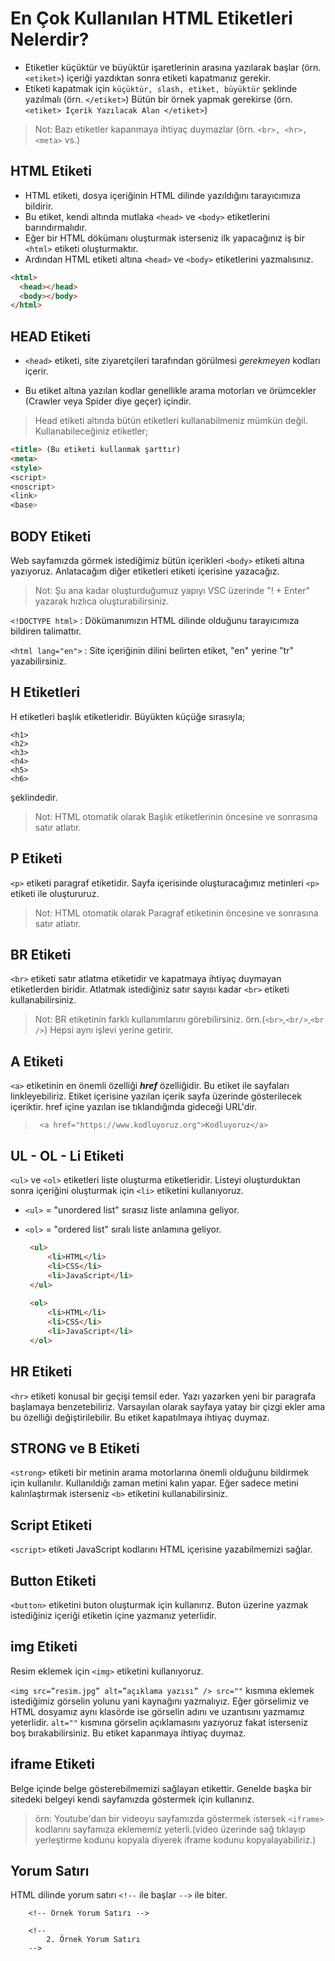 # En Çok Kullanılan HTML Etiketleri Nelerdir?

- Etiketler küçüktür ve büyüktür işaretlerinin arasına yazılarak başlar (örn. `<etiket>`) içeriği yazdıktan sonra etiketi kapatmanız gerekir. 
- Etiketi kapatmak için `küçüktür, slash, etiket, büyüktür` şeklinde yazılmalı (örn. `</etiket>`) Bütün bir örnek yapmak gerekirse (örn. `<etiket> İçerik Yazılacak Alan </etiket>`)

>Not: Bazı etiketler kapanmaya ihtiyaç duymazlar (örn. `<br>, <hr>, <meta>` vs.)

## **HTML Etiketi**
- HTML etiketi, dosya içeriğinin HTML dilinde yazıldığını tarayıcımıza bildirir.
- Bu etiket, kendi altında mutlaka `<head>` ve `<body>` etiketlerini barındırmalıdır. 
- Eğer bir HTML dökümanı oluşturmak isterseniz ilk yapacağınız iş bir `<html>` etiketi oluşturmaktır. 
- Ardından HTML etiketi altına `<head>` ve `<body>` etiketlerini yazmalısınız.
```html
<html>
  <head></head> 
  <body></body>
</html>
```
## **HEAD Etiketi**
- `<head>` etiketi, site ziyaretçileri tarafından görülmesi *gerekmeyen* kodları içerir. 

- Bu etiket altına yazılan kodlar genellikle arama motorları ve örümcekler (Crawler veya Spider diye geçer) içindir.

> Head etiketi altında bütün etiketleri kullanabilmeniz mümkün değil. Kullanabileceğiniz etiketler;
```html 
<title> (Bu etiketi kullanmak şarttır)
<meta>
<style>
<script>
<noscript>
<link>
<base>
```

## **BODY Etiketi**
Web sayfamızda görmek istediğimiz bütün içerikleri `<body>` etiketi altına yazıyoruz. Anlatacağım diğer etiketleri <body> etiketi içerisine yazacağız.


>Not: Şu ana kadar oluşturduğumuz yapıyı VSC üzerinde "! + Enter" yazarak hızlıca oluşturabilirsiniz.

`<!DOCTYPE html>` : Dökümanımızın HTML dilinde olduğunu tarayıcımıza bildiren talimattır.

`<html lang="en">` : Site içeriğinin dilini belirten etiket, "en" yerine "tr" yazabilirsiniz.


## **H Etiketleri**
H etiketleri başlık etiketleridir. Büyükten küçüğe sırasıyla;
```
<h1>
<h2>
<h3>
<h4>
<h5>
<h6>
```
şeklindedir.

>Not: HTML otomatik olarak Başlık etiketlerinin öncesine ve sonrasına satır atlatır.

## **P Etiketi**
`<p>` etiketi paragraf etiketidir. Sayfa içerisinde oluşturacağımız metinleri `<p>` etiketi ile oluştururuz. 

>Not: HTML otomatik olarak Paragraf etiketinin öncesine ve sonrasına satır atlatır.


## **BR Etiketi**
`<br>` etiketi satır atlatma etiketidir ve kapatmaya ihtiyaç duymayan etiketlerden biridir. Atlatmak istediğiniz satır sayısı kadar `<br>` etiketi kullanabilirsiniz. 
>Not: BR etiketinin farklı kullanımlarını görebilirsiniz. örn.(`<br>`,`<br/>`,`<br />`) Hepsi aynı işlevi yerine getirir.


## **A Etiketi**
`<a>` etiketinin en önemli özelliği ***href*** özelliğidir. Bu etiket ile sayfaları linkleyebiliriz. Etiket içerisine yazılan içerik sayfa üzerinde gösterilecek içeriktir. href içine yazılan ise tıklandığında gideceği URL'dir.

>` <a href="https://www.kodluyoruz.org">Kodluyoruz</a>`

## **UL - OL - Li Etiketi**
`<ul>` ve `<ol>` etiketleri liste oluşturma etiketleridir. Listeyi oluşturduktan sonra içeriğini oluşturmak için `<li>` etiketini kullanıyoruz.

- `<ul>` = "unordered list" sırasız liste anlamına geliyor. 
- `<ol>` = "ordered list" sıralı liste anlamına geliyor.

   ```html
    <ul>
        <li>HTML</li>
        <li>CSS</li>
        <li>JavaScript</li>
    </ul>
    
    <ol>
        <li>HTML</li>
        <li>CSS</li>
        <li>JavaScript</li>
    </ol>
    ```
</body>
</html>

## **HR Etiketi**

`<hr>` etiketi konusal bir geçişi temsil eder. Yazı yazarken yeni bir paragrafa başlamaya benzetebiliriz. Varsayılan olarak sayfaya yatay bir çizgi ekler ama bu özelliği değiştirilebilir. Bu etiket kapatılmaya ihtiyaç duymaz.


## **STRONG ve B Etiketi**
`<strong>` etiketi bir metinin arama motorlarına önemli olduğunu bildirmek için kullanılır. Kullanıldığı zaman metini kalın yapar. Eğer sadece metini kalınlaştırmak isterseniz `<b>` etiketini kullanabilirsiniz.


## **Script Etiketi**
`<script>` etiketi JavaScript kodlarını HTML içerisine yazabilmemizi sağlar.


## **Button Etiketi**
`<button>` etiketini buton oluşturmak için kullanırız. Buton üzerine yazmak istediğiniz içeriği etiketin içine yazmanız yeterlidir.


## **img Etiketi**
Resim eklemek için `<img>` etiketini kullanıyoruz.

 `<img src=”resim.jpg” alt=”açıklama yazısı” /> src=""` kısmına eklemek istediğimiz görselin yolunu yani kaynağını yazmalıyız. Eğer görselimiz ve HTML dosyamız aynı klasörde ise görselin adını ve uzantısını yazmamız yeterlidir. `alt=""` kısmına görselin açıklamasını yazıyoruz fakat isterseniz boş bırakabilirsiniz. Bu etiket kapanmaya ihtiyaç duymaz.


## **iframe Etiketi**
Belge içinde belge gösterebilmemizi sağlayan etikettir. Genelde başka bir sitedeki belgeyi kendi sayfamızda göstermek için kullanırız. 

>örn: Youtube'dan bir videoyu sayfamızda göstermek istersek `<iframe>` kodlarını sayfamıza eklememiz yeterli.(video üzerinde sağ tıklayıp yerleştirme kodunu kopyala diyerek iframe kodunu kopyalayabiliriz.)


## **Yorum Satırı**
HTML dilinde yorum satırı `<!--` ile başlar `-->` ile biter.


```
    <!-- Örnek Yorum Satırı -->
    
    <!-- 
        2. Örnek Yorum Satırı 
    -->   
```
